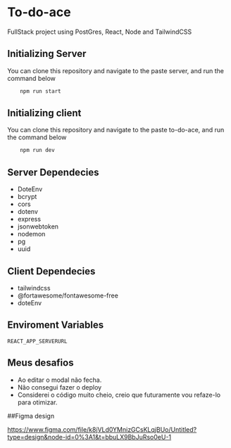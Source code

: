 # To-do-ace
FullStack project using PostGres, React, Node and TailwindCSS

## Initializing Server
You can clone this repository and navigate to the paste server, and run the command below

```bash
    npm run start
```

## Initializing client
You can clone this repository and navigate to the paste to-do-ace, and run the command below

```bash
    npm run dev
```

## Server Dependecies

- DoteEnv
- bcrypt 
- cors
- dotenv
- express
- jsonwebtoken
- nodemon
- pg
- uuid

## Client Dependecies

- tailwindcss
- @fortawesome/fontawesome-free
- doteEnv

## Enviroment Variables

`REACT_APP_SERVERURL`

## Meus desafios

- Ao editar o modal não fecha.
- Não consegui fazer o deploy
- Considerei o código muito cheio, creio que futuramente vou refaze-lo para otimizar.

##Figma design

https://www.figma.com/file/k8jVLd0YMnizGCsKLqjBUo/Untitled?type=design&node-id=0%3A1&t=bbuLX9BbJuRso0eU-1


